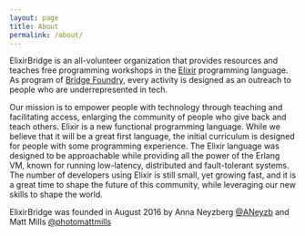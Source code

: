 ```yaml
---
layout: page
title: About
permalink: /about/
---
```


ElixirBridge is an all-volunteer organization that provides resources and teaches free programming workshops in the [Elixir](http://elixir-lang.org/) programming language. As program of [Bridge Foundry](http://bridgefoundry.org/), every activity is designed as an outreach to people who are underrepresented in tech. 

Our mission is to empower people with technology through teaching and facilitating access, enlarging the community of people who give back and teach others.  Elixir is a new functional programming language.  While we believe that it will be a great first language, the initial curriculum is designed for people with some programming experience. The Elixir language was designed to be approachable while providing all the power of the Erlang VM, known for running low-latency, distributed and fault-tolerant systems. The number of developers using Elixir is still small, yet growing fast, and it is a great time to shape the future of this community, while leveraging our new skills to shape the world. 

ElixirBridge was founded in August 2016 by Anna Neyzberg [@ANeyzb](https://twitter.com/ANeyzb) and Matt Mills [@photomattmills](https://twitter.com/photomattmills)

